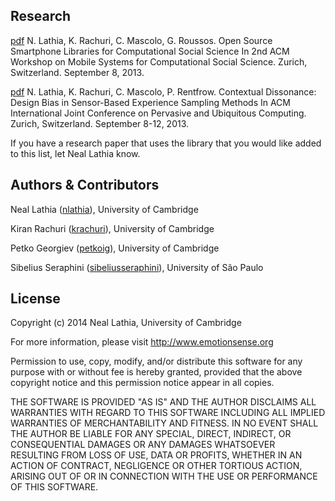 Research
-------------------------------
[pdf](http://www.cl.cam.ac.uk/~nkl25/publications/papers/lathia_mcss2013.pdf) N. Lathia, K. Rachuri, C. Mascolo, G. Roussos. Open Source Smartphone Libraries for Computational Social Science
In 2nd ACM Workshop on Mobile Systems for Computational Social Science. Zurich, Switzerland. September 8, 2013. 

[pdf](http://www.cl.cam.ac.uk/~nkl25/publications/papers/lathia_ubicomp13.pdf) N. Lathia, K. Rachuri, C. Mascolo, P. Rentfrow. Contextual Dissonance: Design Bias in Sensor-Based Experience Sampling Methods
In ACM International Joint Conference on Pervasive and Ubiquitous Computing. Zurich, Switzerland. September 8-12, 2013. 

If you have a research paper that uses the library that you would like added to this list, let Neal Lathia know.

Authors & Contributors
-------------------------------
Neal Lathia ([nlathia](https://github.com/nlathia)), University of Cambridge

Kiran Rachuri ([krachuri](https://github.com/krachuri)), University of Cambridge

Petko Georgiev ([petkoig](https://github.com/petkoig)), University of Cambridge

Sibelius Seraphini ([sibeliusseraphini](https://github.com/sibeliusseraphini)), University of São Paulo

License
-------------------------------
Copyright (c) 2014
Neal Lathia, University of Cambridge

For more information, please visit http://www.emotionsense.org

Permission to use, copy, modify, and/or distribute this software for any
purpose with or without fee is hereby granted, provided that the above
copyright notice and this permission notice appear in all copies.

THE SOFTWARE IS PROVIDED "AS IS" AND THE AUTHOR DISCLAIMS ALL WARRANTIES
WITH REGARD TO THIS SOFTWARE INCLUDING ALL IMPLIED WARRANTIES OF
MERCHANTABILITY AND FITNESS. IN NO EVENT SHALL THE AUTHOR BE LIABLE FOR ANY
SPECIAL, DIRECT, INDIRECT, OR CONSEQUENTIAL DAMAGES OR ANY DAMAGES
WHATSOEVER RESULTING FROM LOSS OF USE, DATA OR PROFITS, WHETHER IN AN
ACTION OF CONTRACT, NEGLIGENCE OR OTHER TORTIOUS ACTION, ARISING OUT OF OR
IN CONNECTION WITH THE USE OR PERFORMANCE OF THIS SOFTWARE.
